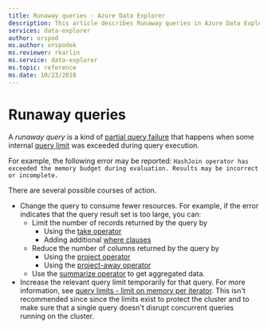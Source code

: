 ```yaml
---
title: Runaway queries - Azure Data Explorer
description: This article describes Runaway queries in Azure Data Explorer.
services: data-explorer
author: orspod
ms.author: orspodek
ms.reviewer: rkarlin
ms.service: data-explorer
ms.topic: reference
ms.date: 10/23/2018
---
```

# Runaway queries

A *runaway query* is a kind of [partial query failure](partialqueryfailures.md)
that happens when some internal [query limit](querylimits.md) was exceeded
during query execution. 

For example, the following error may be reported:
`HashJoin operator has exceeded the memory budget during evaluation. Results may be incorrect or incomplete.`

There are several possible courses of action.
* Change the query to consume fewer resources. For example, if the error indicates
  that the query result set is too large, you can:
  * Limit the number of records returned by the query by
     * Using the [take operator](../query/takeoperator.md)
     * Adding additional [where clauses](../query/whereoperator.md)
  * Reduce the number of columns returned by the query by 
     * Using the [project operator](../query/projectoperator.md)
     * Using the [project-away operator](../query/projectawayoperator.md)
  * Use the [summarize operator](../query/summarizeoperator.md) to get aggregated data.
* Increase the relevant query limit temporarily for that query. For more information, see [query limits - limit on memory per iterator](querylimits#limit-on-memory-per-iterator.md). This isn't recommended since since the limits exist to protect the cluster and to make sure that a single query doesn't disrupt concurrent queries running on the cluster. 
  
  
